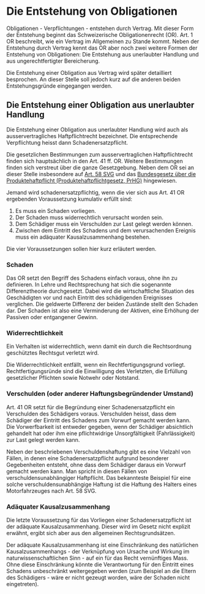 # Die Entstehung von Obligationen

Obligationen - Verpflichtungen - entstehen durch Vertrag. Mit dieser Form der
Entstehung beginnt das Schweizerische Obligationenrecht (OR). Art. 1 OR beschreibt,
wie ein Vertrag im Allgemeinen
zu Stande kommt. Neben der Entstehung durch Vertrag kennt das OR aber noch zwei
weitere Formen der Entstehung von Obligationen: Die Entstehung aus unerlaubter
Handlung und aus ungerechtfertigter Bereicherung.

Die Entstehung einer Obligation aus Vertrag wird später detailliert besprochen.
An dieser Stelle soll jedoch kurz auf die anderen beiden Entstehungsgründe
eingegangen werden.

## Die Entstehung einer Obligation aus unerlaubter Handlung

Die Entstehung einer Obligation aus unerlaubter Handlung wird auch als
ausservertragliches Haftpflichtrecht bezeichnet. Die entsprechende Verpflichtung
heisst dann Schadenersatzpflicht.

Die gesetzlichen Bestimmungen
zum ausservertraglichen Haftpflichtrecht finden sich hauptsächlich in den Art.
41 ff. OR. Weitere Bestimmungen finden sich verstreut über die ganze
Gesetzgebung. Neben dem OR sei an dieser Stelle insbesondere auf 
[Art. 58
SVG](https://www.fedlex.admin.ch/eli/cc/1959/679_705_685/de#tit_IV/chap_1)
und das [Bundesgesetz über die Produktehaftpflicht (Produktehaftpflichtgesetz,
PrHG)](https://www.fedlex.admin.ch/eli/cc/1993/3122_3122_3122/de) hingewiesen.

Jemand wird schadenersatzpflichtig, wenn die vier sich aus Art. 41 OR ergebenden
Voraussetzung kumulativ erfüllt sind:

1. Es muss ein Schaden vorliegen.
2. Der Schaden muss widerrechtlich verursacht worden sein.
3. Dem Schädiger muss ein Verschulden zur Last gelegt werden können.
4. Zwischen dem Eintritt des Schadens und dem verursachenden Ereignis muss ein
   adäquater Kausalzusammenhang bestehen.

Die vier Voraussetzungen sollen hier kurz erläutert werden.

### Schaden

Das OR setzt den Begriff des Schadens einfach voraus, ohne ihn zu definieren.
In Lehre und Rechtsprechung hat sich die sogenannte Differenztheorie
durchgesetzt. Dabei wird die wirtschaftliche Situation des Geschädigten vor und
nach Eintritt des schädigenden Ereignisses verglichen. Die geldwerte Differenz
der beiden Zustände stellt den Schaden dar. Der Schaden ist also eine
Verminderung der Aktiven, eine Erhöhung der Passiven oder entgangener Gewinn.

### Widerrechtlichkeit

Ein Verhalten ist widerrechtlich, wenn damit ein durch die Rechtsordnung
geschütztes Rechtsgut verletzt wird.

Die Widerrechtlichkeit entfällt, wenn ein Rechtfertigungsgrund vorliegt.
Rechtfertigungsründe sind die Einwilligung des Verletzten, die Erfüllung
gesetzlicher Pflichten sowie Notwehr oder Notstand.

### Verschulden (oder anderer Haftungsbegründender Umstand)

Art. 41 OR setzt für die Begründung einer Schadenersatzpflicht ein Verschulden
des Schädigers voraus. Verschulden heisst, dass dem Schädiger der Eintritt des
Schadens zum Vorwurf gemacht werden kann. Die Vorwerfbarkeit ist entweder gegeben,
wenn der Schädiger absichtlich gehandelt hat oder ihm eine pflichtwidrige
Unsorgfältigkeit (Fahrlässigkeit) zur Last gelegt werden kann.

Neben der beschriebenen Verschuldenshaftung gibt es eine Vielzahl von Fällen, in
denen eine Schadenersatzpflicht aufgrund besonderer Gegebenheiten entsteht, ohne
dass dem Schädiger daraus ein Vorwurf gemacht werden kann. Man spricht in diesen
Fällen von verschuldensunabhängiger Haftpflicht. Das bekannteste Beispiel für
eine solche verschuldensunabhängige Haftung ist die Haftung des Halters eines
Motorfahrzeuges nach Art. 58 SVG.

### Adäquater Kausalzusammenhang

Die letzte Voraussetzung für das Vorliegen einer Schadenersatzpflicht ist der
adäquate Kausalzusammenhang. Dieser wird im Gesetz nicht explizit erwähnt,
ergibt sich aber aus den allgemeinen Rechtsgrundsätzen.

Der adäquate Kausalzusammenhang ist eine Einschränkung des natürlichen
Kausalzusammenhangs - der Verknüpfung von Ursache und Wirkung im
naturwissenschaftlichen Sinn - auf ein für das Recht vernünftiges Mass.
Ohne diese Einschränkung könnte die Verantwortung für den Eintritt eines
Schadens unbeschränkt weitergegeben werden (zum Beispiel an die Eltern des
Schädigers - wäre er nicht gezeugt worden, wäre der Schaden nicht eingetreten).